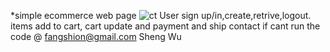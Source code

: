*simple ecommerce web page
![ct](https://user-images.githubusercontent.com/46949426/59968950-9e569300-9510-11e9-91aa-6a8a2a68e629.png)
User sign up/in,create,retrive,logout.
items add to cart, cart update and payment and ship
contact if cant run the code @ fangshion@gmail.com Sheng Wu
